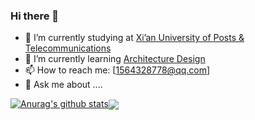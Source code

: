 ### Hi there 👋

<!--
**dongyuanxin/dongyuanxin** is a ✨ _special_ ✨ repository because its `README.md` (this file) appears on your GitHub profile.

Here are some ideas to get you started:

- 🔭 I’m currently working on ...
- 🌱 I’m currently learning ...
- 👯 I’m looking to collaborate on ...
- 🤔 I’m looking for help with ...
- 💬 Ask me about ...
- 📫 How to reach me: ...
- 😄 Pronouns: ...
- ⚡ Fun fact: ...
-->

- 🔭 I’m currently studying at [Xi’an University of Posts & Telecommunications](http://www.xiyou.edu.cn/)
- 🌱 I’m currently learning [Architecture Design](www.upain.icu)
- 📫 How to reach me: [1564328778@qq.com]
- 💬 Ask me about ....

[![Anurag's github stats](https://github-readme-stats.vercel.app/api?username=pengtaoa&show_icons=true&theme=tokyonight)](https://github.com/anuraghazra/github-readme-stats)<img align="center" src="https://github-readme-stats.anuraghazra1.vercel.app/api/top-langs/?username=pengtaoa&layout=compact&theme=tokyonight" />



